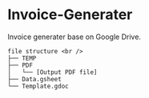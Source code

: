 # Invoice-Generater
Invoice generater base on Google Drive.


```
file structure <br />
├── TEMP 
├── PDF
│   └── [Output PDF file]
├── Data.gsheet
└── Template.gdoc
```
